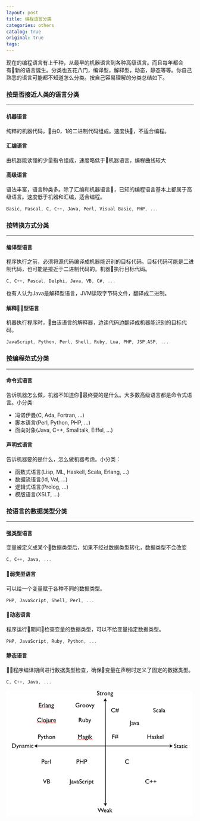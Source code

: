 ```yaml
---
layout: post
title: 编程语言分类
categories: others
catalog: true
original: true
tags: 
---
```


现在的编程语言有上千种，从最早的机器语言到各种高级语言。而且每年都会有新的语言诞生。分类也五花八门，编译型，解释型，动态，静态等等。你自己熟悉的语言可能都不知道怎么分类。按自己容易理解的分类总结如下。

### 按是否接近人类的语言分类
-----------------------------

#### 机器语言

纯粹的机器代码，由0，1的二进制代码组成。速度快，不适合编程。

#### 汇编语言

由机器能读懂的少量指令组成，速度略低于机器语言，编程曲线较大

#### 高级语言

语法丰富，语言种类多。除了汇编和机器语言，已知的编程语言基本上都属于高级语言。速度低于机器和汇编，适合编程。

```js
Basic, Pascal, C, C++, Java, Perl, Visual Basic, PHP, ...
```

### 按转换方式分类
-----------------------------

#### 编译型语言

程序执行之前，必须将源代码编译成机器能识别的目标代码。目标代码可能是二进制代码，也可能是接近于二进制代码的。机器执行目标代码。

```js
C, C++, Pascal, Delphi, Java, VB, C#, ...
```

也有人认为Java是解释型语言，JVM读取字节码文件，翻译成二进制。

#### 解释型语言

机器执行程序时，由该语言的解释器，边读代码边翻译成机器能识别的目标代码。

```js
JavaScript, Python, Perl, Shell, Ruby, Lua, PHP, JSP,ASP, ...
```

### 按编程范式分类
-----------------------------

#### 命令式语言

告诉机器怎么做，机器不知道你最终要的是什么。大多数高级语言都是命令式语言。小分类:

* 冯诺伊曼(C, Ada, Fortran, ...)
* 脚本语言(Perl, Python, PHP, ...)
* 面向对象(Java, C++, Smalltalk, Eiffel, ...)

#### 声明式语言

告诉机器要的是什么，怎么做机器考虑。小分类：

* 函数式语言(Lisp, ML, Haskell, Scala, Erlang, ...)
* 数据流语言(Id, Val, ...)
* 逻辑式语言(Prolog, ...)
* 模版语言(XSLT, ...)


### 按语言的数据类型分类
-----------------------------

#### 强类型语言

变量被定义成某个数据类型后，如果不经过数据类型转化，数据类型不会改变

```js
C, C++, Java, ...
```

#### 弱类型语言

可以给一个变量赋于各种不同的数据类型。

```js
PHP, JavaScript, Shell, Perl, ...
```

#### 动态语言

程序运行期间检查变量的数据类型，可以不给变量指定数据类型。

```js
PHP, JavaScript, Ruby, Python, ...
```

#### 静态语言

程序编译期间进行数据类型检查，确保变量在声明时定义了固定的数据类型。

```js
C, C++, Java, ...
```

![总结](/static/images/other/program.png)
